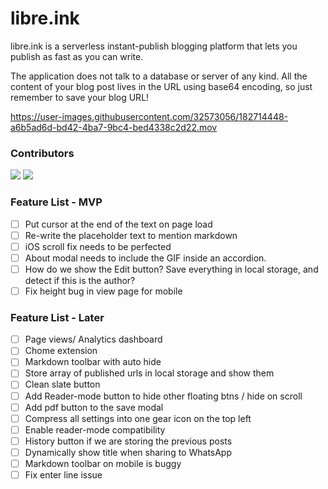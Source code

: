 # libre.ink
libre.ink is a serverless instant-publish blogging platform that lets you publish as fast as you can write.

The application does not talk to a database or server of any kind. All the content of your blog post lives in the URL using base64 encoding, so just remember to save your blog URL!

https://user-images.githubusercontent.com/32573056/182714448-a6b5ad6d-bd42-4ba7-9bc4-bed4338c2d22.mov

### Contributors

[![](https://github.com/guptaviha.png?size=50)](https://github.com/guptaviha)
[![](https://github.com/karanrajpal.png?size=50)](https://github.com/karanrajpal)

### Feature List - MVP
 - [ ] Put cursor at the end of the text on page load
 - [ ] Re-write the placeholder text to mention markdown
 - [ ] iOS scroll fix needs to be perfected
 - [ ] About modal needs to include the GIF inside an accordion.
 - [ ] How do we show the Edit button? Save everything in local storage, and detect if this is the author?
 - [ ] Fix height bug in view page for mobile

### Feature List - Later
 - [ ] Page views/ Analytics dashboard
 - [ ] Chome extension
 - [ ] Markdown toolbar with auto hide
 - [ ] Store array of published urls in local storage and show them
 - [ ] Clean slate button
 - [ ] Add Reader-mode button to hide other floating btns / hide on scroll
 - [ ] Add pdf button to the save modal
 - [ ] Compress all settings into one gear icon on the top left
 - [ ] Enable reader-mode compatibility
 - [ ] History button if we are storing the previous posts
 - [ ] Dynamically show title when sharing to WhatsApp
 - [ ] Markdown toolbar on mobile is buggy
 - [ ] Fix enter line issue
